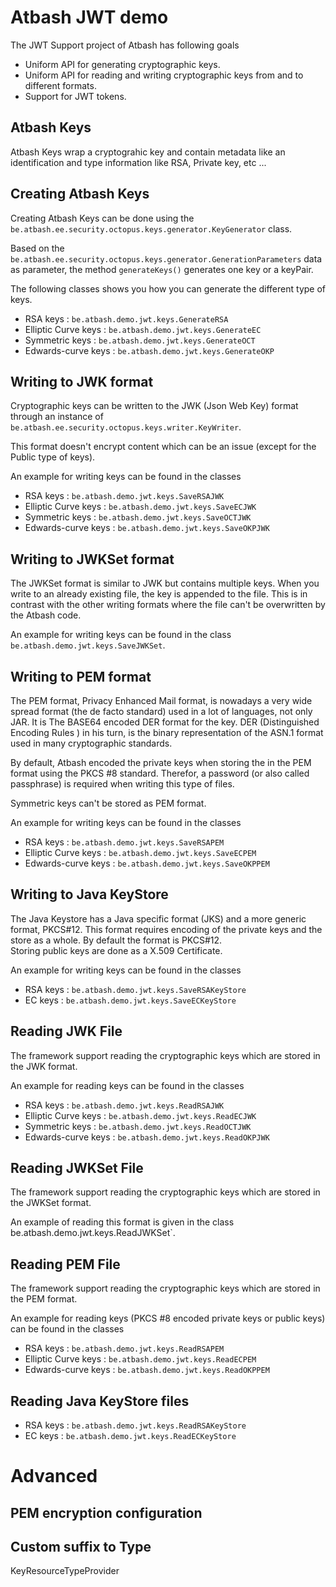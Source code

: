 # Atbash JWT demo

The JWT Support project of Atbash has following goals

- Uniform API for generating cryptographic keys.
- Uniform API for reading and writing cryptographic keys from and to different formats.
- Support for JWT tokens.

## Atbash Keys

Atbash Keys wrap a cryptograhic key and contain metadata like an identification and type information like RSA, Private key, etc ...

## Creating Atbash Keys

Creating Atbash Keys can be done using the `be.atbash.ee.security.octopus.keys.generator.KeyGenerator` class.

Based on the `be.atbash.ee.security.octopus.keys.generator.GenerationParameters` data as parameter, the method `generateKeys()` generates one key or a keyPair.

The following classes shows you how you can generate the different type of keys.

- RSA keys : `be.atbash.demo.jwt.keys.GenerateRSA`
- Elliptic Curve keys : `be.atbash.demo.jwt.keys.GenerateEC`
- Symmetric keys : `be.atbash.demo.jwt.keys.GenerateOCT`
- Edwards-curve keys : `be.atbash.demo.jwt.keys.GenerateOKP`

## Writing to JWK format

Cryptographic keys can be written to the JWK (Json Web Key) format through an instance of `be.atbash.ee.security.octopus.keys.writer.KeyWriter`.

This format doesn't encrypt content which can be an issue (except for the Public type of keys).

An example for writing keys can be found in the classes

- RSA keys : `be.atbash.demo.jwt.keys.SaveRSAJWK`
- Elliptic Curve keys : `be.atbash.demo.jwt.keys.SaveECJWK`
- Symmetric keys : `be.atbash.demo.jwt.keys.SaveOCTJWK`
- Edwards-curve keys : `be.atbash.demo.jwt.keys.SaveOKPJWK`

## Writing to JWKSet format

The JWKSet format is similar to JWK but contains multiple keys. When you write to an already existing file, the key is appended to the file. This is in contrast with the other writing formats where the file can't be overwritten by the Atbash code.

An example for writing keys can be found in the class `be.atbash.demo.jwt.keys.SaveJWKSet`.
 
## Writing to PEM format

The PEM format, Privacy Enhanced Mail format, is nowadays a very wide spread format (the de facto standard) used in a lot of languages, not only JAR. It is The BASE64 encoded DER format for the key.
DER (Distinguished Encoding Rules ) in his turn, is the binary representation of the ASN.1 format used in many cryptographic standards.

By default, Atbash encoded the private keys when storing the in the PEM format using the PKCS #8 standard. Therefor, a password (or also called passphrase) is required when writing this type of files.

Symmetric keys can't be stored as PEM format.

An example for writing keys can be found in the classes

- RSA keys : `be.atbash.demo.jwt.keys.SaveRSAPEM`
- Elliptic Curve keys : `be.atbash.demo.jwt.keys.SaveECPEM`
- Edwards-curve keys : `be.atbash.demo.jwt.keys.SaveOKPPEM`

## Writing to Java KeyStore

The Java Keystore has a Java specific format (JKS) and a more generic format, PKCS#12. This format requires encoding of the private keys and the store as a whole. By default the format is PKCS#12.  
Storing public keys are done as a X.509 Certificate.
 
An example for writing keys can be found in the classes

- RSA keys : `be.atbash.demo.jwt.keys.SaveRSAKeyStore`
- EC keys : `be.atbash.demo.jwt.keys.SaveECKeyStore`

## Reading JWK File

The framework support reading the cryptographic keys which are stored in the JWK format.

An example for reading keys can be found in the classes

- RSA keys : `be.atbash.demo.jwt.keys.ReadRSAJWK`
- Elliptic Curve keys : `be.atbash.demo.jwt.keys.ReadECJWK`
- Symmetric keys : `be.atbash.demo.jwt.keys.ReadOCTJWK`
- Edwards-curve keys : `be.atbash.demo.jwt.keys.ReadOKPJWK`

## Reading JWKSet File

The framework support reading the cryptographic keys which are stored in the JWKSet format.

An example of reading this format is given in the class be.atbash.demo.jwt.keys.ReadJWKSet`.

## Reading PEM File

The framework support reading the cryptographic keys which are stored in the PEM format.

An example for reading keys (PKCS #8 encoded private keys or public keys) can be found in the classes

- RSA keys : `be.atbash.demo.jwt.keys.ReadRSAPEM`
- Elliptic Curve keys : `be.atbash.demo.jwt.keys.ReadECPEM`
- Edwards-curve keys : `be.atbash.demo.jwt.keys.ReadOKPPEM`

## Reading Java KeyStore files

- RSA keys : `be.atbash.demo.jwt.keys.ReadRSAKeyStore`
- EC keys : `be.atbash.demo.jwt.keys.ReadECKeyStore`

# Advanced

## PEM encryption configuration

## Custom suffix to Type

KeyResourceTypeProvider